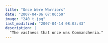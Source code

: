 ```yaml
---
title: "Once Were Warriors"
date: "2007-04-06 07:06:59"
image: "240_t.jpg"
last_modified: "2007-04-14 08:03:43"
description: |
  "The vastness that once was Commancheria."
---
```



